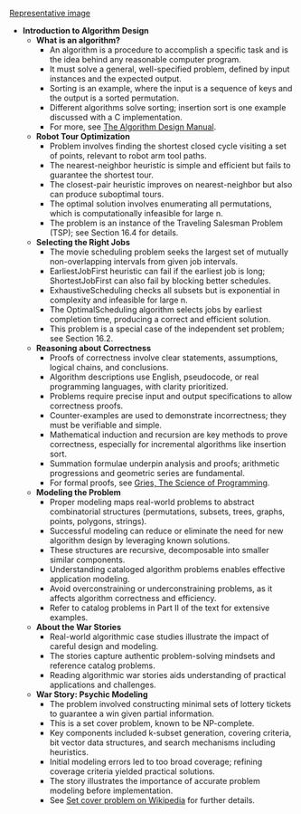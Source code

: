 [Representative image](ADM-ch01-intro.best.png)

- **Introduction to Algorithm Design**
  - **What is an algorithm?**
    - An algorithm is a procedure to accomplish a specific task and is the idea behind any reasonable computer program.
    - It must solve a general, well-specified problem, defined by input instances and the expected output.
    - Sorting is an example, where the input is a sequence of keys and the output is a sorted permutation.
    - Different algorithms solve sorting; insertion sort is one example discussed with a C implementation.
    - For more, see [The Algorithm Design Manual](https://link.springer.com/book/10.1007/978-1-84800-070-4).
  - **Robot Tour Optimization**
    - Problem involves finding the shortest closed cycle visiting a set of points, relevant to robot arm tool paths.
    - The nearest-neighbor heuristic is simple and efficient but fails to guarantee the shortest tour.
    - The closest-pair heuristic improves on nearest-neighbor but also can produce suboptimal tours.
    - The optimal solution involves enumerating all permutations, which is computationally infeasible for large n.
    - The problem is an instance of the Traveling Salesman Problem (TSP); see Section 16.4 for details.
  - **Selecting the Right Jobs**
    - The movie scheduling problem seeks the largest set of mutually non-overlapping intervals from given job intervals.
    - EarliestJobFirst heuristic can fail if the earliest job is long; ShortestJobFirst can also fail by blocking better schedules.
    - ExhaustiveScheduling checks all subsets but is exponential in complexity and infeasible for large n.
    - The OptimalScheduling algorithm selects jobs by earliest completion time, producing a correct and efficient solution.
    - This problem is a special case of the independent set problem; see Section 16.2.
  - **Reasoning about Correctness**
    - Proofs of correctness involve clear statements, assumptions, logical chains, and conclusions.
    - Algorithm descriptions use English, pseudocode, or real programming languages, with clarity prioritized.
    - Problems require precise input and output specifications to allow correctness proofs.
    - Counter-examples are used to demonstrate incorrectness; they must be verifiable and simple.
    - Mathematical induction and recursion are key methods to prove correctness, especially for incremental algorithms like insertion sort.
    - Summation formulae underpin analysis and proofs; arithmetic progressions and geometric series are fundamental.
    - For formal proofs, see [Gries, The Science of Programming](https://mitpress.mit.edu/books/science-programming).
  - **Modeling the Problem**
    - Proper modeling maps real-world problems to abstract combinatorial structures (permutations, subsets, trees, graphs, points, polygons, strings).
    - Successful modeling can reduce or eliminate the need for new algorithm design by leveraging known solutions.
    - These structures are recursive, decomposable into smaller similar components.
    - Understanding cataloged algorithm problems enables effective application modeling.
    - Avoid overconstraining or underconstraining problems, as it affects algorithm correctness and efficiency.
    - Refer to catalog problems in Part II of the text for extensive examples.
  - **About the War Stories**
    - Real-world algorithmic case studies illustrate the impact of careful design and modeling.
    - The stories capture authentic problem-solving mindsets and reference catalog problems.
    - Reading algorithmic war stories aids understanding of practical applications and challenges.
  - **War Story: Psychic Modeling**
    - The problem involved constructing minimal sets of lottery tickets to guarantee a win given partial information.
    - This is a set cover problem, known to be NP-complete.
    - Key components included k-subset generation, covering criteria, bit vector data structures, and search mechanisms including heuristics.
    - Initial modeling errors led to too broad coverage; refining coverage criteria yielded practical solutions.
    - The story illustrates the importance of accurate problem modeling before implementation.
    - See [Set cover problem on Wikipedia](https://en.wikipedia.org/wiki/Set_cover_problem) for further details.

